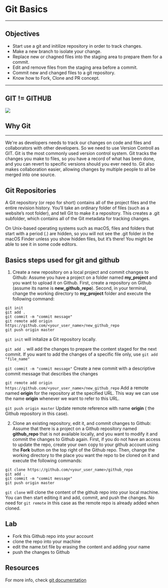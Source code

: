 # Git Basics
---
## Objectives 
- Start use a git and initilize repository in order to track changes.
- Make a new branch to isolate your change.
- Replace new or chagned files into the staging area to prepare them for a commit.
- Edit and remove files from the staging area before a commit.
- Commit new and changed files to a git repository. 
- Know how to Fork, Clone and PR concept. 

---
## GIT != GITHUB
![](https://camo.githubusercontent.com/8eae8cdaf798730ba3aa9e1c2de283305a06443d28393a7cceb53b1d2253f972/687474703a2f2f312e62702e626c6f6773706f742e636f6d2f2d57593259704e72335736672f555936745a41632d4833492f4141414141414141424c592f784a3978337749593856382f733434302f476974687562322e706e67)

## Why Git
---
We're as developers needs to track our changes on code and files and collaborators with other developers. So we need to use Version Controll as GIT.
Git is the most commonly used version control system. Git tracks the changes you make to files, so you have a record of what has been done, and you can revert to specific versions should you ever need to. Git also makes collaboration easier, allowing changes by multiple people to all be merged into one source. 


## Git Repositories
A Git repository (or repo for short) contains all of the project files and the entire revision history. You’ll take an ordinary folder of files (such as a website’s root folder), and tell Git to make it a repository. This creates a .git subfolder, which contains all of the Git metadata for tracking changes.

On Unix-based operating systems such as macOS, files and folders that start with a period (.) are hidden, so you will not see the .git folder in the macOS Finder unless you show hidden files, but it’s there! You might be able to see it in some code editors.


## Basics steps used for git and github

1. Create a new repository on a local project and commit changes to Github:
Assume you have a project on a folder named **my_project** and you want to upload it on Github. First, create a repository on Github (assume its name is **new_github_repo**). Second, in your terminal, change the working directory to **my_project** folder and execute the following command: 

```
git init
git add .
git commit -m "commit message"
git remote add origin https://github.com/<your_user_name>/new_github_repo
git push origin master
```

`git init` will initalize a Git repository locally.

`git add .` will add the changes to prepare the content staged for the next commit. If you want to add the changes of a specific file only, use `git add "file_name"`

`git commit -m "commit message"` Create a new commit with a descriptive commit message that describes the changes 

`git remote add origin https://github.com/<your_user_name>/new_github_repo` Add a remote named **origin** for the repository at the specified URL. This way we can use the name **origin** whenever we want to refer to this URL.

`git push origin master` Update remote reference with name **origin** ( the Github repository in this case).


2. Clone an existing repository, edit it, and commit changes to Github:
Assume that there is a project on a Github repository named **github_repo** that is not available locally, and you want to modify it and commit the changes to Github again. 
First, if you do not have an access to update the repo, create your own copy to your github account using the **Fork** button on the top right of the Github repo. Then, change the working directory to the place you want the repo to be cloned on it and execute the following commands: 

```
git clone https://github.com/<your_user_name>/github_repo
git add .
git commit -m "commit message"
git push origin master
```

`git clone` will clone the content of the github repo into your local machine. You can then start editing it and add, commit, and push the changes. No need for `git remote` in this case as the remote repo is already added when cloned.


## Lab
- Fork this Github repo into your account
- clone the repo into your machine
- edit the name.txt file by erasing the content and adding your name
- push the changes to Github


## Resources
For more info, check [git documentation](https://git-scm.com/docs)